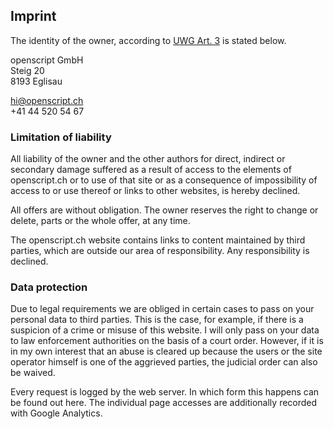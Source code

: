 ## Imprint

The identity of the owner, according to [UWG Art. 3](https://www.admin.ch/opc/de/classified-compilation/19860391/index.html#a3) is stated below.

openscript GmbH\
Steig 20\
8193 Eglisau

hi@openscript.ch\
+41 44 520 54 67

### Limitation of liability

All liability of the owner and the other authors for direct, indirect or secondary damage suffered as a result of access to the elements of openscript.ch or to use of that site or as a consequence of impossibility of access to or use thereof or links to other websites, is hereby declined.

All offers are without obligation. The owner reserves the right to change or delete, parts or the whole offer, at any time.

The openscript.ch website contains links to content maintained by third parties, which are outside our area of responsibility. Any responsibility is declined.

### Data protection

Due to legal requirements we are obliged in certain cases to pass on your personal data to third parties. This is the case, for example, if there is a suspicion of a crime or misuse of this website. I will only pass on your data to law enforcement authorities on the basis of a court order. However, if it is in my own interest that an abuse is cleared up because the users or the site operator himself is one of the aggrieved parties, the judicial order can also be waived.

Every request is logged by the web server. In which form this happens can be found out here. The individual page accesses are additionally recorded with Google Analytics.
